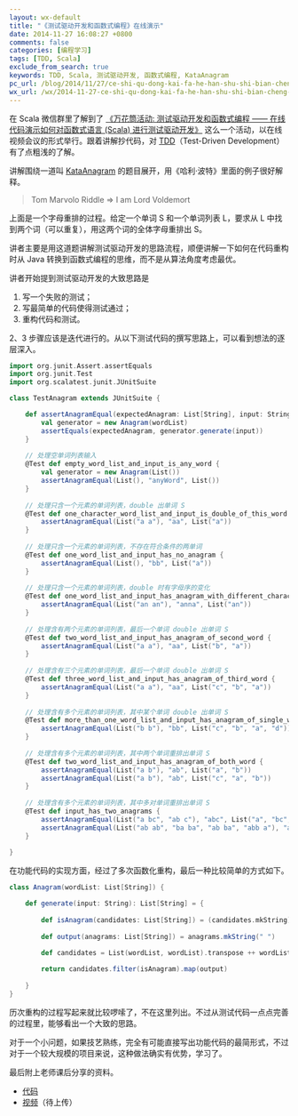 ```yaml
---
layout: wx-default
title: "《测试驱动开发和函数式编程》在线演示"
date: 2014-11-27 16:08:27 +0800
comments: false
categories: [编程学习]
tags: [TDD, Scala]
exclude_from_search: true
keywords: TDD, Scala, 测试驱动开发, 函数式编程, KataAnagram
pc_url: /blog/2014/11/27/ce-shi-qu-dong-kai-fa-he-han-shu-shi-bian-cheng-zai-xian-yan-shi/
wx_url: /wx/2014-11-27-ce-shi-qu-dong-kai-fa-he-han-shu-shi-bian-cheng-zai-xian-yan-shi.html
---
```


<!-- excerpt start -->

在 Scala 微信群里了解到了 [《万花筒活动: 测试驱动开发和函数式编程 —— 在线代码演示如何对函数式语言 (Scala) 进行测试驱动开发》](http://together.iagile.me/activities/28) 这么一个活动，以在线视频会议的形式举行。跟着讲解抄代码，对 [TDD](http://baike.baidu.com/subview/76310/8243857.htm#viewPageContent)（Test-Driven Development）有了点粗浅的了解。

讲解围绕一道叫 [KataAnagram](http://codingdojo.org/) 的题目展开，用《哈利·波特》里面的例子很好解释。

> Tom Marvolo Riddle => I am Lord Voldemort

上面是一个字母重排的过程。给定一个单词 S 和一个单词列表 L，要求从 L 中找到两个词（可以重复），用这两个词的全体字母重排出 S。

讲者主要是用这道题讲解测试驱动开发的思路流程，顺便讲解一下如何在代码重构时从 Java 转换到函数式编程的思维，而不是从算法角度考虑最优。

讲者开始提到测试驱动开发的大致思路是

1. 写一个失败的测试；
2. 写最简单的代码使得测试通过；
3. 重构代码和测试。

2、3 步骤应该是迭代进行的。从以下测试代码的撰写思路上，可以看到想法的逐层深入。

<!-- excerpt end -->

```scala 测试代码
import org.junit.Assert.assertEquals
import org.junit.Test
import org.scalatest.junit.JUnitSuite

class TestAnagram extends JUnitSuite {

	def assertAnagramEqual(expectedAnagram: List[String], input: String, wordList: List[String]) = {
		val generator = new Anagram(wordList)
		assertEquals(expectedAnagram, generator.generate(input))
	}	
	
	// 处理空单词列表输入
	@Test def empty_word_list_and_input_is_any_word {
		val generator = new Anagram(List())
		assertAnagramEqual(List(), "anyWord", List())
	}
	
	// 处理只含一个元素的单词列表，double 出单词 S
	@Test def one_character_word_list_and_input_is_double_of_this_word {
		assertAnagramEqual(List("a a"), "aa", List("a"))
	}
	
	// 处理只含一个元素的单词列表，不存在符合条件的两单词
	@Test def one_word_list_and_input_has_no_anagram {
		assertAnagramEqual(List(), "bb", List("a"))
	}
	
	// 处理只含一个元素的单词列表，double 时有字母序的变化
	@Test def one_word_list_and_input_has_anagram_with_different_character_order {
		assertAnagramEqual(List("an an"), "anna", List("an"))
	}
	
	// 处理含有两个元素的单词列表，最后一个单词 double 出单词 S
	@Test def two_word_list_and_input_has_anagram_of_second_word {
		assertAnagramEqual(List("a a"), "aa", List("b", "a"))
	}
	
	// 处理含有三个元素的单词列表，最后一个单词 double 出单词 S
	@Test def three_word_list_and_input_has_anagram_of_third_word {
		assertAnagramEqual(List("a a"), "aa", List("c", "b", "a"))
	}
	
	// 处理含有多个元素的单词列表，其中某个单词 double 出单词 S
	@Test def more_than_one_word_list_and_input_has_anagram_of_single_word {
		assertAnagramEqual(List("b b"), "bb", List("c", "b", "a", "d"))
	}
	
	// 处理含有多个元素的单词列表，其中两个单词重排出单词 S
	@Test def two_word_list_and_input_has_anagram_of_both_word {
		assertAnagramEqual(List("a b"), "ab", List("a", "b"))
		assertAnagramEqual(List("a b"), "ab", List("c", "a", "b"))
	}
	
	// 处理含有多个元素的单词列表，其中多对单词重排出单词 S
	@Test def input_has_two_anagrams {
		assertAnagramEqual(List("a bc", "ab c"), "abc", List("a", "bc", "ab", "c"))
		assertAnagramEqual(List("ab ab", "ba ba", "ab ba", "abb a"), "abba", List("ab", "ba", "abb", "d", "a"))
	}
	
}
```

在功能代码的实现方面，经过了多次函数化重构，最后一种比较简单的方式如下。

```scala 功能代码
class Anagram(wordList: List[String]) {

	def generate(input: String): List[String] = {			
			
		def isAnagram(candidates: List[String]) = (candidates.mkString).sorted == input.sorted
		
		def output(anagrams: List[String]) = anagrams.mkString(" ")

		def candidates = List(wordList, wordList).transpose ++ wordList.combinations(2)
		
		return candidates.filter(isAnagram).map(output)
		
	}
}
```

历次重构的过程写起来就比较啰嗦了，不在这里列出。不过从测试代码一点点完善的过程里，能够看出一个大致的思路。

对于一个小问题，如果技艺熟练，完全有可能直接写出功能代码的最简形式，不过对于一个较大规模的项目来说，这种做法确实有优势，学习了。

最后附上老师课后分享的资料。

- [代码](https://github.com/JosephYao/Kata-Anagram/tree/iteration_19/src) 
- [视频]()（待上传）
